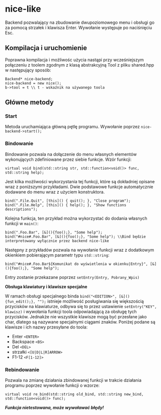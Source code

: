 # nice-like
Backend pozwalający na zbudowanie dwupoziomowego menu i obsługi go za pomocą strzałek i klawisza Enter. Wywołanie występuje po naciśnięciu Esc.
## Kompilacja i uruchomienie
Poprawna kompilacja i możliwośc użycia nastąpi przy wcześniejszym połączeniu z toolem zgodnym z klasą abstrakcyjną Tool z pliku shared.hpp w następujący sposób:
```
Backend* nice-backend;
nice-backend = new nice();
b->tool = t \\ t - wskaźnik na używanego toola
```
## Główne metody
### Start
Metoda uruchamiająca główną pętlę programu.
Wywołanie poprzez ``` nice-backend->start(); ```
### Bindowanie
Bindowanie pozwala na dołączenie do menu własnych elementów wykonujących zdefiniowane przez siebie funkcje.
Wzór funkcji:
```
virtual void bind(std::string str, std::function<void()> func, std::string help);
```
Jest kilka możliwości wykorzystania tej funkcji, które są dokładniej opisane wraz z poniższymi przykładami.
Dwie podstawowe funkcje automatycznie dodawane do menu wraz z użyciem konstruktora.
```
bind(".File.Quit", [this]() { quit(); }, "Close program");
bind(".File.Help", [this]() { help(); }, "Show functions descriptions");
```
Kolejna funkcja, ten przykład można wykorzystać do dodania własnych funkcji w ```main()```:
```
bind(".Foo.Bar", [&](){foo();}, "Some help");
bind("#nice#.Foo.Bar", [&](){foo();}, "Some help"); \\Bind będzie interpretowany wyłącznie przez backend nice-like
```
Następny z przykładów pozwala na wywołanie funkcji wraz z dodatkowym okienkiem pobierającym parametr typu ```std::string```:
```
bind("#nice#.Foo.Bar${Komunikat do wyświetlenia w okienku|Entry}", [&](){foo();}, "Some help");
```
Entry zostanie przekazane poprzez ```setEntry(Entry, Pobrany_Wpis)```

**Obsługa klawiatury i klawisze specjalne**

W ramach obsługi specjalnego binda ```bind("<EDITION>", [&](){fun_edit();}, "");``` istnieje możliwość posługiwania się większością przycisków na klawiaturze, odbywa się to przez ustawienie ```setEntry("KEY", klawisz)``` i wywołania funkcji toola odpowiadającą za obsługę tych przycisków. Jednakże nie wszystkie klawisze mogą być przesłane jako char, dlatego są nazywane specjalnymi ciągami znaków. Poniżej podane są klawisze i ich nazwy przesyłane do toola:
- Enter ```<ENTER>```
- Backspace ```<BS>```
- Del ```<DEL>```
- strzałki ```<[U|D|L|R]ARROW>```
- F1-12 ```<F[1-12]>```

### Rebindowanie
Pozwala na zmianę działania zbindowanej funkcji w trakcie działania programu poprzez wywołanie funkcji o wzorze:
```
virtual void re_bind(std::string old_bind, std::string new_bind, std::function<void()> func);
```
***Funkcja nietestowana, może wywoławać błędy!***
